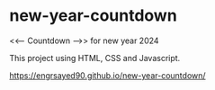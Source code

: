 # new-year-countdown
<<-- Countdown -->> for new year 2024

This project using HTML, CSS and Javascript. 

https://engrsayed90.github.io/new-year-countdown/
